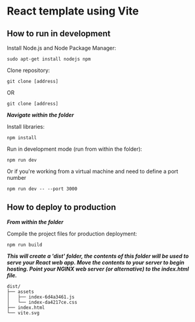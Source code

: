 # React template using Vite

## How to run in development
Install Node.js and Node Package Manager:
```
sudo apt-get install nodejs npm
```

Clone repository:
```
git clone [address]
```
OR
```
git clone [address]
```
***Navigate within the folder***

Install libraries:
```
npm install
```

Run in development mode (run from within the folder):
```
npm run dev
```

Or if you're working from a virtual machine and need to define a port number
```
npm run dev -- --port 3000
```


## How to deploy to production

***From within the folder***

Compile the project files for production deployment:
```
npm run build
```
***This will create a 'dist' folder, the contents of this folder will be used to serve your React web app. Move the contents to your server to begin hosting. Point your NGINX web server (or alternative) to the index.html file.***

```
dist/
├── assets
│   ├── index-6d4a3461.js
│   └── index-da4217ce.css
├── index.html
└── vite.svg
```







